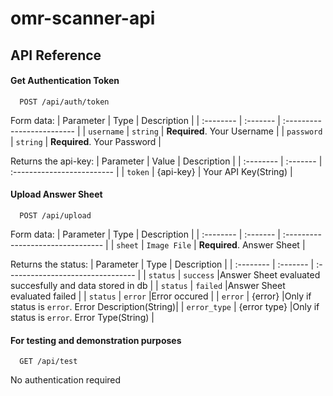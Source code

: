 # omr-scanner-api

## API Reference

#### Get Authentication Token

```http
  POST /api/auth/token
```
Form data:
| Parameter | Type     | Description                |
| :-------- | :------- | :------------------------- |
| `username` | `string` | **Required**. Your Username |
| `password` | `string` | **Required**. Your Password |   

Returns the api-key:
| Parameter | Value     | Description                |
| :-------- | :------- | :------------------------- |
| `token` | {api-key} | Your API Key(String) |

#### Upload Answer Sheet

```http
  POST /api/upload
```
Form data:
| Parameter | Type     | Description                       |
| :-------- | :------- | :-------------------------------- |
| `sheet`      | `Image File` | **Required**. Answer Sheet |

Returns the status:
| Parameter | Type     | Description                       |
| :-------- | :------- | :-------------------------------- |
| `status`      | `success` |Answer Sheet evaluated succesfully and data stored in db |
| `status`      | `failed` |Answer Sheet evaluated failed |
| `status`      | `error` |Error occured |
| `error`      | {error} |Only if status is `error`. Error Description(String)|
| `error_type`      | {error type} |Only if status is `error`. Error Type(String) |


#### For testing and demonstration purposes
```http
  GET /api/test
```
No authentication required

